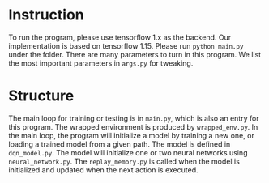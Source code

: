 # Instruction
To run the program, please use tensorflow 1.x as the backend. Our implementation is based on tensorflow 1.15. 
Please run `python main.py` under the folder.  There are many parameters to turn in this program. We list the most important parameters in `args.py` for tweaking. 

# Structure

The main loop for training or testing is in `main.py`, which is also an entry for this program. The wrapped environment is produced by `wrapped_env.py`. In the main loop, the program will initialize a model by training a new one, or loading a trained model from a given path. The model is defined in `dqn_model.py`.  The model will initialize one or two neural networks using `neural_network.py`. The `replay_memory.py` is called when the model is initialized and updated when the next action is executed. 